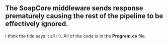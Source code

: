 ﻿## The SoapCore middleware sends response prematurely causing the rest of the pipeline to be effectively ignored.

I think the title says it all :-). All of the code is in the __Program.cs__ file.